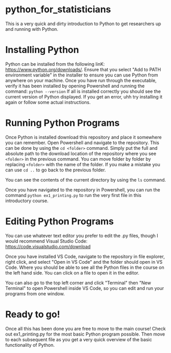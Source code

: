 # python_for_statisticians
This is a very quick and dirty introduction to Python to get researchers up and running with Python.

# Installing Python
Python can be installed from the following linK: https://www.python.org/downloads/. Ensure that you select "Add to PATH environment variable" in the installer to ensure you can use Python from anywhere on your machine.
Once you have run through the executable, verify it has been installed by opening Powershell and running the command:
`python --version`
If all is installed correctly you should see the current version of Python displayed. If you get an error, uhh try installing it again or follow some actual instructions.

# Running Python Programs
Once Python is installed download this repository and place it somewhere you can remember.
Open Powershell and navigate to the repository. This can be done by using the `cd <folder>` command. Simply put the full and absolute path to the download location of the repository where you see `<folder>` in the previous command. You can move folder by folder by replacing `<folder>` with the name of the folder. If you make a mistake you can use `cd ..` to go back to the previous folder.

You can see the contents of the current directory by using the `ls` command.

Once you have navigated to the repository in Powershell, you can run the command `python ex1_printing.py` to run the very first file in this introductory course.


# Editing Python Programs
You can use whatever text editor you prefer to edit the .py files, though I would recommend Visual Studio Code: https://code.visualstudio.com/download

Once you have installed VS Code, navigate to the repository in file explorer, right click, and select "Open in VS Code" and the folder should open in VS Code. Where you should be able to see all the Python files in the course on the left hand side. You can click on a file to open it in the editor.

You can also go to the top left corner and click "Terminal" then "New Terminal" to open Powershell inside VS Code, so you can edit and run your programs from one window.

# Ready to go!

Once all this has been done you are free to move to the main course! Check out ex1_printing.py for the most basic Python program possible. Then move to each subsequent file as you get a very quick overview of the basic functionality of Python.
